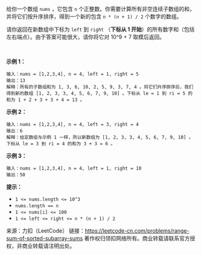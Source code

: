 给你一个数组 ```nums``` ，它包含 ```n``` 个正整数。你需要计算所有非空连续子数组的和，并将它们按升序排序，得到一个新的包含 ```n * (n + 1) / 2``` 个数字的数组。

请你返回在新数组中下标为 ```left``` 到 ```right``` （**下标从 1 开始**）的所有数字和（包括左右端点）。由于答案可能很大，请你将它对 10^9 + 7 取模后返回。

 

**示例 1：**
```
输入：nums = [1,2,3,4], n = 4, left = 1, right = 5
输出：13 
解释：所有的子数组和为 1, 3, 6, 10, 2, 5, 9, 3, 7, 4 。将它们升序排序后，我们得到新的数组 [1, 2, 3, 3, 4, 5, 6, 7, 9, 10] 。下标从 le = 1 到 ri = 5 的和为 1 + 2 + 3 + 3 + 4 = 13 。
```
**示例 2：**
```
输入：nums = [1,2,3,4], n = 4, left = 3, right = 4
输出：6
解释：给定数组与示例 1 一样，所以新数组为 [1, 2, 3, 3, 4, 5, 6, 7, 9, 10] 。下标从 le = 3 到 ri = 4 的和为 3 + 3 = 6 。
```
**示例 3：**
```
输入：nums = [1,2,3,4], n = 4, left = 1, right = 10
输出：50
```

**提示：**

* ```1 <= nums.length <= 10^3```
* ```nums.length == n```
* ```1 <= nums[i] <= 100```
* ```1 <= left <= right <= n * (n + 1) / 2```

来源：力扣（LeetCode）
链接：https://leetcode-cn.com/problems/range-sum-of-sorted-subarray-sums
著作权归领扣网络所有。商业转载请联系官方授权，非商业转载请注明出处。
